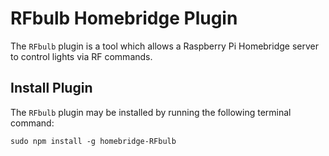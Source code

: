 # RFbulb Homebridge Plugin

The `RFbulb` plugin is a tool which allows a Raspberry Pi Homebridge server to control lights via RF commands.

## Install Plugin

The `RFbulb` plugin may be installed by running the following terminal command:

  `sudo npm install -g homebridge-RFbulb`
